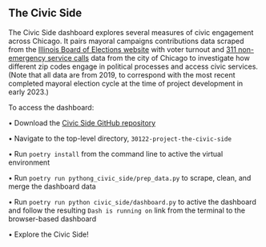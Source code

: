 
## The Civic Side

The Civic Side dashboard explores several measures of civic engagement across Chicago. It pairs mayoral campaigns contributions data scraped from the [Illinois Board of Elections website](https://www.elections.il.gov/CampaignDisclosure/ContributionSearchByCommittees.aspx) with voter turnout and [311 non-emergency service calls](https://www.chicago.gov/city/en/depts/311.html) data from the city of Chicago to investigate how different zip codes engage in political processes and access civic services. (Note that all data are from 2019, to correspond with the most recent completed mayoral election cycle at the time of project development in early 2023.)

To access the dashboard:

• Download the [Civic Side GitHub repository](https://github.com/uchicago-capp122-spring23/30122-project-the-civic-side)

• Navigate to the top-level directory, `30122-project-the-civic-side`

• Run `poetry install` from the command line to active the virtual environment

• Run `poetry run pythong_civic_side/prep_data.py` to scrape, clean, and merge the dashboard data

• Run `poetry run python civic_side/dashboard.py` to active the dashboard and follow the resulting `Dash is running on` link from the terminal to the browser-based dashboard

• Explore the Civic Side!